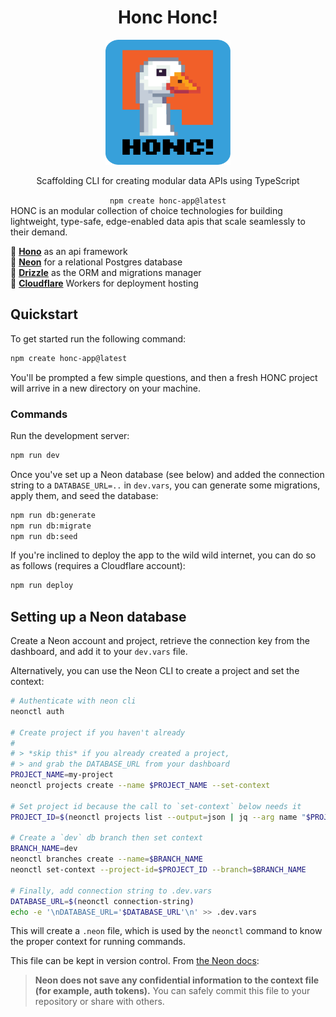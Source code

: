 
<div align="center">
  <h1>Honc Honc!</h1>
  <img src="/assets/honc.png" width="200" height="200" />
</div>

<p align="center">
    Scaffolding CLI for creating modular data APIs using TypeScript
</p>

<div align="center">
    <code>npm create honc-app@latest</code>
</div

HONC is an modular collection of choice technologies for building lightweight, type-safe, edge-enabled data apis that scale seamlessly to their demand.

  🪿 **[Hono](https://hono.dev)** as an api framework  
  🪿 **[Neon](https://neon.tech)** for a relational Postgres database  
  🪿 **[Drizzle](https://orm.drizzle.team/)** as the ORM and migrations manager  
  🪿 **[Cloudflare](https://workers.cloudflare.com/)** Workers for deployment hosting  

## Quickstart

To get started run the following command:

```sh
npm create honc-app@latest
```

You'll be prompted a few simple questions, and then a fresh HONC project will arrive in a new directory on your machine.

### Commands

Run the development server:

```sh
npm run dev
```

Once you've set up a Neon database (see below) and added the connection string to a `DATABASE_URL=..` in `dev.vars`, you can generate some migrations, apply them, and seed the database: 

```sh
npm run db:generate
npm run db:migrate
npm run db:seed
```

If you're inclined to deploy the app to the wild wild internet, you can do so as follows (requires a Cloudflare account):

```sh
npm run deploy
```

## Setting up a Neon database

Create a Neon account and project, retrieve the connection key from the dashboard, and add it to your `dev.vars` file.

Alternatively, you can use the Neon CLI to create a project and set the context:

```sh
# Authenticate with neon cli
neonctl auth

# Create project if you haven't already
#
# > *skip this* if you already created a project,
# > and grab the DATABASE_URL from your dashboard
PROJECT_NAME=my-project
neonctl projects create --name $PROJECT_NAME --set-context

# Set project id because the call to `set-context` below needs it
PROJECT_ID=$(neonctl projects list --output=json | jq --arg name "$PROJECT_NAME" '.projects[] | select(.name == $name) | .id')

# Create a `dev` db branch then set context
BRANCH_NAME=dev
neonctl branches create --name=$BRANCH_NAME
neonctl set-context --project-id=$PROJECT_ID --branch=$BRANCH_NAME

# Finally, add connection string to .dev.vars
DATABASE_URL=$(neonctl connection-string)
echo -e '\nDATABASE_URL='$DATABASE_URL'\n' >> .dev.vars
```

This will create a `.neon` file, which is used by the `neonctl` command to know the proper context for running commands. 

This file can be kept in version control. From [the Neon docs](https://neon.tech/docs/reference/cli-set-context):

> **Neon does not save any confidential information to the context file (for example, auth tokens).** You can safely commit this file to your repository or share with others.
